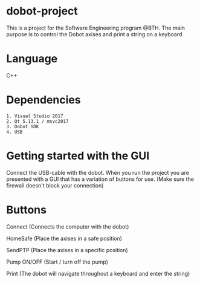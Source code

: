 # dobot-project

This is a project for the Software Engineering program @BTH.
The main purpose is to control the Dobot axises and print a string on a keyboard

# Language
C++

# Dependencies

```
1. Visual Studio 2017
2. Qt 5.13.1 / msvc2017
3. Dobot SDK
4. USB
```

# Getting started with the GUI

Connect the USB-cable with the dobot.
When you run the project you are presented with a GUI that has a variation of buttons for use. 
(Make sure the firewall doesn't block your connection)

# Buttons

Connect     (Connects the computer with the dobot)

HomeSafe    (Place the axises in a safe position)

SendPTP     (Place the axises in a specific position)

Pump ON/OFF (Start / turn off the pump)

Print       (The dobot will navigate throughout a keyboard and enter the string)
